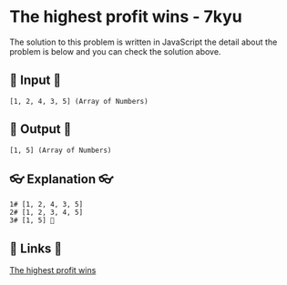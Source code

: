 # The highest profit wins - 7kyu

The solution to this problem is written in JavaScript the detail about the problem is below and you can check the solution above.

## 🥚 Input 🥚

```
[1, 2, 4, 3, 5] (Array of Numbers)
```

## 🐣 Output 🐣

```
[1, 5] (Array of Numbers)
```

## 👓 Explanation 👓

```
1# [1, 2, 4, 3, 5]
2# [1, 2, 3, 4, 5]
3# [1, 5] 🎉
```

## 🔗 Links 🔗

[The highest profit wins](https://www.codewars.com/kata/559590633066759614000063)
